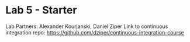 # Lab 5 - Starter
Lab Partners: Alexander Kourjanski, Daniel Ziper
Link to continuous integration repo: https://github.com/dziper/continuous-integration-course

